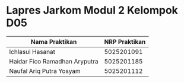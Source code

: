 # Lapres Jarkom Modul 2 Kelompok D05 #

| Nama Praktikan  | NRP Praktikan |
| ------------- | ------------- |
| Ichlasul Hasanat  | 5025201091  |
| Haidar Fico Ramadhan Aryputra | 5025201185  |
| Naufal Ariq Putra Yosyam | 5025201112 |
